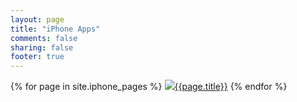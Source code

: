 ```yaml
---
layout: page
title: "iPhone Apps"
comments: false
sharing: false
footer: true
---
```


<div id="app_listing">
{% for page in site.iphone_pages %}
  <app>
    <a href="{{ root_url }}{{ page.url | replace:'/index.html' }}"><img src="{{ root_url }}/images/apps/{{page.app | downcase}}.png">{{page.title}}</a>
  </app>
{% endfor %}
</div>